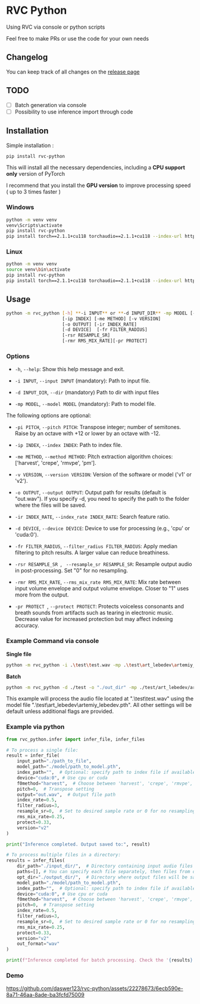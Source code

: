 # RVC Python

Using RVC via console or python scripts

Feel free to make PRs or use the code for your own needs

## Changelog

You can keep track of all changes on the [release page](https://github.com/daswer123/rvc-python/releases)

## TODO
- [ ] Batch generation via console
- [ ] Possibility to use inference import through code

## Installation

Simple installation :

```bash
pip install rvc-python
```

This will install all the necessary dependencies, including a **CPU support only** version of PyTorch

I recommend that you install the **GPU version** to improve processing speed ( up to 3 times faster )

### Windows
```bash
python -m venv venv
venv\Scripts\activate
pip install rvc-python
pip install torch==2.1.1+cu118 torchaudio==2.1.1+cu118 --index-url https://download.pytorch.org/whl/cu118
```

### Linux
```bash
python -m venv venv
source venv\bin\activate
pip install rvc-python
pip install torch==2.1.1+cu118 torchaudio==2.1.1+cu118 --index-url https://download.pytorch.org/whl/cu118
```

## Usage

```bash
python -m rvc_python [-h] **-i INPUT** or **-d INPUT_DIR** -mp MODEL [-pi PITCH]
                     [-ip INDEX] [-me METHOD] [-v VERSION]
                     [-o OUTPUT] [-ir INDEX_RATE]
                     [-d DEVICE]  [-fr FILTER_RADIUS]
                     [-rsr RESAMPLE_SR]
                     [-rmr RMS_MIX_RATE][-pr PROTECT]
```

### Options

- `-h`, `--help`:
     Show this help message and exit.

- `-i INPUT`, `--input INPUT` (mandatory):
     Path to input file.

- `-d INPUT_DIR`, `--dir` (mandatory)
     Path to dir with input files

- `-mp MODEL`, `--model MODEL` (mandatory):
    Path to model file.

The following options are optional:

- `-pi PITCH`, `--pitch PITCH`:
     Transpose integer; number of semitones. Raise by an octave with +12 or lower by an octave with -12.

- `-ip INDEX`, `--index INDEX`:
     Path to index file.

- `-me METHOD`, `--method METHOD`:
     Pitch extraction algorithm choices: ['harvest', 'crepe', 'rmvpe', 'pm'].

- `-v VERSION`, `--version VERSION`:
     Version of the software or model ('v1' or 'v2').

- `-o OUTPUT`, `--output OUTPUT`:
     Output path for results (default is "out.wav").
     If you specify -d, you need to specify the path to the folder where the files will be saved.

- `-ir INDEX_RATE`, `--index_rate INDEX_RATE`:
   Search feature ratio.

- `-d DEVICE`, `--device DEVICE`:
   Device to use for processing (e.g., 'cpu' or 'cuda:0').

- `-fr FILTER_RADIUS`, `--filter_radius FILTER_RADIUS`:
   Apply median filtering to pitch results. A larger value can reduce breathiness.

- `-rsr RESAMPLE_SR `,  ` --resample_sr RESAMPLE_SR`:
  Resample output audio in post-processing. Set "0" for no resampling.

- `-rmr RMS_MIX_RATE`, `--rms_mix_rate RMS_MIX_RATE`:
      Mix rate between input volume envelope and output volume envelope. Closer to "1" uses more from the output.

- `-pr PROTECT `, `--protect PROTECT`:
      Protects voiceless consonants and breath sounds from artifacts such as tearing in electronic music. Decrease value for increased protection but may affect indexing accuracy.



### Example Command via console

**Single file**
```bash
python -m rvc_python -i .\test\test.wav -mp .\test\art_lebedev\artemiy_lebedev.pth
```

**Batch**
```bash
python -m rvc_python -d ./test -o "./out_dir" -mp ./test/art_lebedev/artemiy_lebedev.pth
```

This example will process the audio file located at ".\test\test.wav" using the model file ".\test\art_lebedev\artemiy_lebedev.pth". All other settings will be default unless additional flags are provided.

### Example via python

```python
from rvc_python.infer import infer_file, infer_files

# To process a single file:
result = infer_file(
    input_path="./path_to_file",
    model_path="./model/path_to_model.pth",
    index_path="",  # Optional: specify path to index file if available
    device="cuda:0", # Use cpu or cuda
    f0method="harvest",  # Choose between 'harvest', 'crepe', 'rmvpe', 'pm'
    pitch=0,  # Transpose setting
    output="out.wav",  # Output file path
    index_rate=0.5,
    filter_radius=3,
    resample_sr=0,  # Set to desired sample rate or 0 for no resampling.
    rms_mix_rate=0.25,
    protect=0.33,
    version="v2"
)

print("Inference completed. Output saved to:", result)

# To process multiple files in a directory:
results = infer_files(
    dir_path="./input_dir/",  # Directory containing input audio files
    paths=[], # You can specify each file separately, then files from dir_path files will not be counted
    opt_dir="./output_dir/",  # Directory where output files will be saved
    model_path="./model/path_to_model.pth",
    index_path="",  # Optional: specify path to index file if available
    device="cuda:0", # Use cpu or cuda
    f0method="harvest",  # Choose between 'harvest', 'crepe', 'rmvpe', 'pm'
    pitch=0,  # Transpose setting
    index_rate=0.5,
    filter_radius=3,
    resample_sr=0,  # Set to desired sample rate or 0 for no resampling.
    rms_mix_rate=0.25,
    protect=0.33,
    version="v2"
    out_format="wav"
)

print(f"Inference completed for batch processing. Check the '{results}' directory for output files.")
```


### Demo

https://github.com/daswer123/rvc-python/assets/22278673/6ecb590e-8a71-46aa-8ade-ba3fcfd75009

